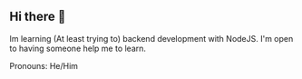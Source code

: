 ## Hi there 👋

Im learning (At least trying to) backend development with NodeJS.
I'm open to having someone help me to learn.

Pronouns: He/Him
